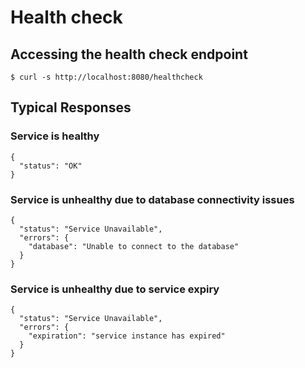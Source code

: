 # Health check

## Accessing the health check endpoint

```
$ curl -s http://localhost:8080/healthcheck
```

## Typical Responses

### Service is healthy

```
{
  "status": "OK"
}
```

### Service is unhealthy due to database connectivity issues

```
{
  "status": "Service Unavailable",
  "errors": {
    "database": "Unable to connect to the database"
  }
}
```

### Service is unhealthy due to service expiry

```
{
  "status": "Service Unavailable",
  "errors": {
    "expiration": "service instance has expired"
  }
}
```
